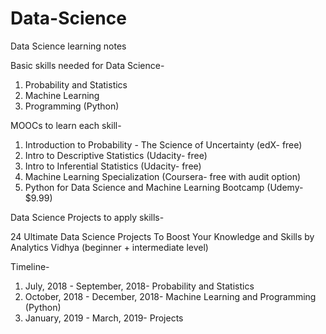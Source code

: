 # Data-Science
Data Science learning notes

Basic skills needed for Data Science-
1. Probability and Statistics
2. Machine Learning
3. Programming (Python)

MOOCs to learn each skill-
1. Introduction to Probability - The Science of Uncertainty (edX- free)
2. Intro to Descriptive Statistics (Udacity- free)
3. Intro to Inferential Statistics (Udacity- free)
4. Machine Learning Specialization (Coursera- free with audit option)
5. Python for Data Science and Machine Learning Bootcamp (Udemy- $9.99)

Data Science Projects to apply skills-

24 Ultimate Data Science Projects To Boost Your Knowledge and Skills by Analytics Vidhya (beginner + intermediate level)

Timeline-

1. July, 2018 - September, 2018- Probability and Statistics
2. October, 2018 - December, 2018- Machine Learning and Programming (Python)
3. January, 2019 - March, 2019- Projects
